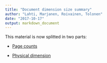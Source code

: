 ```yaml
---
title: "Document dimension size summary"
author: "Lahti, Marjanen, Roivainen, Tolonen"
date: "2017-10-17"
output: markdown_document
---
```


This material is now splitted in two parts:

  * [Page counts](pagecount.md)

  * [Physical dimension](dimension.md)


